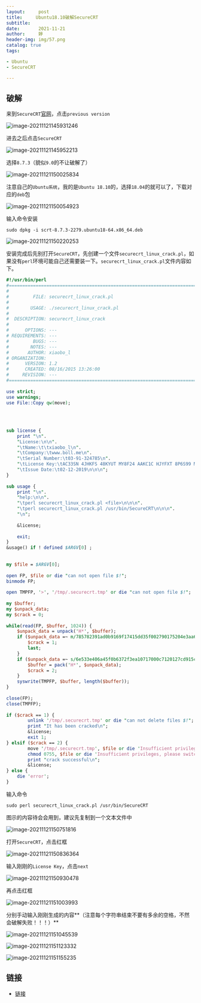 ```yaml
---
layout:     post   				   
title:     Ubuntu18.10破解SecureCRT			
subtitle:  
date:       2021-11-21		
author:     婷                               
header-img: img/57.png 	
catalog: true 						
tags:								

- Ubuntu
- SecureCRT

---
```








## 破解

来到`SecureCRT`[官网](https://www.vandyke.com/cgi-bin/releases.php?product=securecrt)，点击`previous version`

![image-20211121145931246](https://gitee.com/copyright1999/image-typora-markdown/raw/master/securecrt/image-20211121145931246.png)



进去之后点击`SecureCRT`

![image-20211121145952213](https://gitee.com/copyright1999/image-typora-markdown/raw/master/securecrt/image-20211121145952213.png)

选择`8.7.3`（貌似`9.0`的不让破解了）

![image-20211121150025834](https://gitee.com/copyright1999/image-typora-markdown/raw/master/securecrt/image-20211121150025834.png)

注意自己的`Ubuntu系统`，我的是`Ubuntu 18.10`的，选择`18.04`的就可以了，下载对应的`deb`包

![image-20211121150054923](https://gitee.com/copyright1999/image-typora-markdown/raw/master/securecrt/image-20211121150054923.png)

输入命令安装

```shell
sudo dpkg -i scrt-8.7.3-2279.ubuntu18-64.x86_64.deb 
```



![image-20211121150220253](https://gitee.com/copyright1999/image-typora-markdown/raw/master/securecrt/image-20211121150220253.png)



安装完成后先别打开`SecureCRT`，先创建一个文件`securecrt_linux_crack.pl`，如果没有`perl`环境可能自己还需要装一下。`securecrt_linux_crack.pl`文件内容如下。



```perl
#!/usr/bin/perl 
#===============================================================================
#
#         FILE: securecrt_linux_crack.pl
#
#        USAGE: ./securecrt_linux_crack.pl  
#
#  DESCRIPTION: securecrt_linux_crack
#
#      OPTIONS: ---
# REQUIREMENTS: ---
#         BUGS: ---
#        NOTES: ---
#       AUTHOR: xiaobo_l
# ORGANIZATION: 
#      VERSION: 1.2
#      CREATED: 08/16/2015 13:26:00 
#     REVISION: ---
#===============================================================================
 
use strict;
use warnings;
use File::Copy qw(move);
 
 
 
 
sub license {
    print "\n".
    "License:\n\n".
    "\tName:\t\txiaobo_l\n".
    "\tCompany:\twww.boll.me\n".
    "\tSerial Number:\t03-91-324785\n".
    "\tLicense Key:\tAC33SN 4JHKFS 48KYUT MY8F24 AAKC1C HJYFXT 8P6S99 MRAUQ2\n".
    "\tIssue Date:\t02-12-2019\n\n\n";
}
 
sub usage {
    print "\n".
    "help:\n\n".
    "\tperl securecrt_linux_crack.pl <file>\n\n\n".
    "\tperl securecrt_linux_crack.pl /usr/bin/SecureCRT\n\n\n".
    "\n";
     
    &license;
 
    exit;
}
&usage() if ! defined $ARGV[0] ;
 
 
my $file = $ARGV[0];
 
open FP, $file or die "can not open file $!";
binmode FP;
 
open TMPFP, '>', '/tmp/.securecrt.tmp' or die "can not open file $!";
 
my $buffer;
my $unpack_data;
my $crack = 0;
 
while(read(FP, $buffer, 1024)) {
    $unpack_data = unpack('H*', $buffer);
    if ($unpack_data =~ m/785782391ad0b9169f17415dd35f002790175204e3aa65ea10cff20818/) {
        $crack = 1;
        last;
    }
    if ($unpack_data =~ s/6e533e406a45f0b6372f3ea10717000c7120127cd915cef8ed1a3f2c5b/785782391ad0b9169f17415dd35f002790175204e3aa65ea10cff20818/ ){
        $buffer = pack('H*', $unpack_data);
        $crack = 2;
    }
    syswrite(TMPFP, $buffer, length($buffer));
}
 
close(FP);
close(TMPFP);
 
if ($crack == 1) {
        unlink '/tmp/.securecrt.tmp' or die "can not delete files $!";
        print "It has been cracked\n";
        &license;
        exit 1;
} elsif ($crack == 2) {
        move '/tmp/.securecrt.tmp', $file or die 'Insufficient privileges, please switch the root account.';
        chmod 0755, $file or die 'Insufficient privileges, please switch the root account.';
        print "crack successful\n";
        &license;
} else {
    die 'error';
}
```



输入命令

```shell
sudo perl securecrt_linux_crack.pl /usr/bin/SecureCRT
```

图示的内容待会会用到，建议先复制到一个文本文件中

![image-20211121150751816](https://gitee.com/copyright1999/image-typora-markdown/raw/master/securecrt/image-20211121150751816.png)



打开`SecureCRT`，点击红框

![image-20211121150836364](https://gitee.com/copyright1999/image-typora-markdown/raw/master/securecrt/image-20211121150836364.png)



输入刚刚的`License Key`，点击`next`

![image-20211121150930478](https://gitee.com/copyright1999/image-typora-markdown/raw/master/securecrt/image-20211121150930478.png)

再点击红框

![image-20211121151003993](https://gitee.com/copyright1999/image-typora-markdown/raw/master/securecrt/image-20211121151003993.png)

分别手动输入刚刚生成的内容**（注意每个字符串结束不要有多余的空格，不然会破解失败！！！）**

![image-20211121151045539](https://gitee.com/copyright1999/image-typora-markdown/raw/master/securecrt/image-20211121151045539.png)



![image-20211121151123332](https://gitee.com/copyright1999/image-typora-markdown/raw/master/securecrt/image-20211121151123332.png)

![image-20211121151155235](https://gitee.com/copyright1999/image-typora-markdown/raw/master/securecrt/image-20211121151155235.png)



## 链接

- [链接](https://www.codenong.com/p12310537/)

